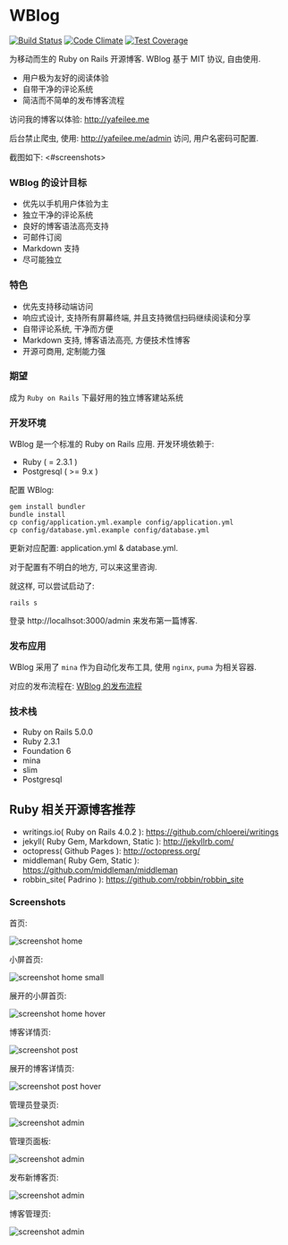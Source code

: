 WBlog
=======
[![Build Status](https://travis-ci.org/windy/wblog.svg?branch=master)](https://travis-ci.org/windy/wblog)
[![Code Climate](https://codeclimate.com/github/windy/wblog.png)](https://codeclimate.com/github/windy/wblog)
[![Test Coverage](https://codeclimate.com/github/windy/wblog/coverage.png)](https://codeclimate.com/github/windy/wblog)

为移动而生的 Ruby on Rails 开源博客. WBlog 基于 MIT 协议, 自由使用.

* 用户极为友好的阅读体验
* 自带干净的评论系统
* 简洁而不简单的发布博客流程

访问我的博客以体验: <http://yafeilee.me>

后台禁止爬虫, 使用: <http://yafeilee.me/admin> 访问, 用户名密码可配置.

截图如下: <#screenshots>


### WBlog 的设计目标

* 优先以手机用户体验为主
* 独立干净的评论系统
* 良好的博客语法高亮支持
* 可邮件订阅
* Markdown 支持
* 尽可能独立

### 特色

* 优先支持移动端访问
* 响应式设计, 支持所有屏幕终端, 并且支持微信扫码继续阅读和分享
* 自带评论系统, 干净而方便
* Markdown 支持, 博客语法高亮, 方便技术性博客
* 开源可商用, 定制能力强

### 期望

成为 `Ruby on Rails` 下最好用的独立博客建站系统

### 开发环境

WBlog 是一个标准的 Ruby on Rails 应用. 开发环境依赖于:

* Ruby ( = 2.3.1 )
* Postgresql ( >= 9.x )

配置 WBlog:

  ```shell
  gem install bundler
  bundle install
  cp config/application.yml.example config/application.yml
  cp config/database.yml.example config/database.yml
  ```

  更新对应配置: application.yml & database.yml.

  对于配置有不明白的地方, 可以来这里咨询.

就这样, 可以尝试启动了:

  ```shell
  rails s
  ```

登录 http://localhsot:3000/admin 来发布第一篇博客.

### 发布应用

WBlog 采用了 `mina` 作为自动化发布工具, 使用 `nginx`, `puma` 为相关容器.

对应的发布流程在: [WBlog 的发布流程](https://github.com/windy/wblog/wiki)

### 技术栈

* Ruby on Rails 5.0.0
* Ruby 2.3.1
* Foundation 6
* mina
* slim
* Postgresql


## Ruby 相关开源博客推荐

* writings.io( Ruby on Rails 4.0.2 ): <https://github.com/chloerei/writings>
* jekyll( Ruby Gem, Markdown, Static ): <http://jekyllrb.com/>
* octopress( Github Pages ): <http://octopress.org/>
* middleman( Ruby Gem, Static ): <https://github.com/middleman/middleman>
* robbin_site( Padrino ): <https://github.com/robbin/robbin_site>

### Screenshots

首页:

![screenshot home](https://github.com/windy/wblog/raw/master/doc/wblog_s/home.png)

小屏首页:

![screenshot home small](https://github.com/windy/wblog/raw/master/doc/wblog_s/home-small.png)

展开的小屏首页:

![screenshot home hover](https://github.com/windy/wblog/raw/master/doc/wblog_s/home-small-hover.png)

博客详情页:

![screenshot post](https://github.com/windy/wblog/raw/master/doc/wblog_s/post.png)

展开的博客详情页:

![screenshot post hover](https://github.com/windy/wblog/raw/master/doc/wblog_s/post-hover.png)

管理员登录页:

![screenshot admin](https://github.com/windy/wblog/raw/master/doc/wblog_s/admin-login.png)

管理页面板:

![screenshot admin](https://github.com/windy/wblog/raw/master/doc/wblog_s/admin-dashboard.png)

发布新博客页:

![screenshot admin](https://github.com/windy/wblog/raw/master/doc/wblog_s/admin-post.png)

博客管理页:

![screenshot admin](https://github.com/windy/wblog/raw/master/doc/wblog_s/admin-posts.png)
